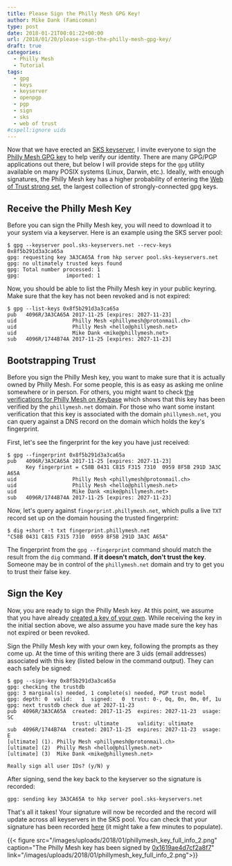 ```yaml
---
title: Please Sign the Philly Mesh GPG Key!
author: Mike Dank (Famicoman)
type: post
date: 2018-01-21T00:01:22+00:00
url: /2018/01/20/please-sign-the-philly-mesh-gpg-key/
draft: true
categories:
  - Philly Mesh
  - Tutorial
tags:
  - gpg
  - keys
  - keyserver
  - openpgp
  - pgp
  - sign
  - sks
  - web of trust
#cspell:ignore uids
---
```

Now that we have erected an [SKS keyserver][1], I invite everyone to sign the [Philly Mesh GPG key][2] to help verify our identity. There are many GPG/PGP applications out there, but below I will provide steps for the `gpg` utility available on many POSIX systems (Linux, Darwin, etc.). Ideally, with enough signatures, the Philly Mesh key has a higher probability of entering the [Web of Trust strong set][3], the largest collection of strongly-connected gpg keys.

## Receive the Philly Mesh Key

Before you can sign the Philly Mesh key, you will need to download it to your system via a keyserver. Here is an example using the SKS server pool:

```
$ gpg --keyserver pool.sks-keyservers.net --recv-keys 0x8f5b291d3a3ca65a
gpg: requesting key 3A3CA65A from hkp server pool.sks-keyservers.net
gpg: no ultimately trusted keys found
gpg: Total number processed: 1
gpg:               imported: 1
```

Now, you should be able to list the Philly Mesh key in your public keyring. Make sure that the key has not been revoked and is not expired:

```
$ gpg --list-keys 0x8f5b291d3a3ca65a
pub   4096R/3A3CA65A 2017-11-25 [expires: 2027-11-23]
uid                  Philly Mesh <phillymesh@protonmail.ch>
uid                  Philly Mesh <hello@phillymesh.net>
uid                  Mike Dank <mike@phillymesh.net>
sub   4096R/1744B74A 2017-11-25 [expires: 2027-11-23]
```

## Bootstrapping Trust

Before you sign the Philly Mesh key, you want to make sure that it is actually owned by Philly Mesh. For some people, this is as easy as asking me online somewhere or in person. For others, you might want to check [the verifications for Philly Mesh on Keybase][4] which shows that this key has been verified by the `phillymesh.net` domain. For those who want some instant verification that this key is associated with the domain `phillymesh.net`, you can query against a DNS record on the domain which holds the key's fingerprint.

First, let's see the fingerprint for the key you have just received:

```
$ gpg --fingerprint 0x8f5b291d3a3ca65a
pub   4096R/3A3CA65A 2017-11-25 [expires: 2027-11-23]
      Key fingerprint = C58B 0431 C815 F315 7310  0959 8F5B 291D 3A3C A65A
uid                  Philly Mesh <phillymesh@protonmail.ch>
uid                  Philly Mesh <hello@phillymesh.net>
uid                  Mike Dank <mike@phillymesh.net>
sub   4096R/1744B74A 2017-11-25 [expires: 2027-11-23]
```

Now, let's query against `fingerprint.phillymesh.net`, which pulls a live `TXT` record set up on the domain housing the trusted fingerprint:

```
$ dig +short -t txt fingerprint.phillymesh.net
"C58B 0431 C815 F315 7310  0959 8F5B 291D 3A3C A65A"
```

The fingerprint from the `gpg --fingerprint` command should match the result from the `dig` command. **If it doesn't match, don't trust the key**. Someone may be in control of the `phillymesh.net` domain and try to get you to trust their false key.

## Sign the Key

Now, you are ready to sign the Philly Mesh key. At this point, we assume that you have already [created a key of your own][5]. While receiving the key in the initial section above, we also assume you have made sure the key has not expired or been revoked.

Sign the Philly Mesh key with your own key, following the prompts as they come up. At the time of this writing there are 3 uids (email addresses) associated with this key (listed below in the command output). They can each safely be signed:

```
$ gpg --sign-key 0x8f5b291d3a3ca65a
gpg: checking the trustdb
gpg: 3 marginal(s) needed, 1 complete(s) needed, PGP trust model
gpg: depth: 0  valid:   1  signed:   0  trust: 0-, 0q, 0n, 0m, 0f, 1u
gpg: next trustdb check due at 2027-11-23
pub  4096R/3A3CA65A  created: 2017-11-25  expires: 2027-11-23  usage: SC
                     trust: ultimate      validity: ultimate
sub  4096R/1744B74A  created: 2017-11-25  expires: 2027-11-23  usage: E
[ultimate] (1). Philly Mesh <phillymesh@protonmail.ch>
[ultimate] (2)  Philly Mesh <hello@phillymesh.net>
[ultimate] (3)  Mike Dank <mike@phillymesh.net>

Really sign all user IDs? (y/N) y
```

After signing, send the key back to the keyserver so the signature is recorded:

```$ gpg --keyserver pool.sks-keyservers.net --send-key 0x8f5b291d3a3ca65a
gpg: sending key 3A3CA65A to hkp server pool.sks-keyservers.net
```

That's all it takes! Your signature will now be recorded and the record will update across all keyservers in the SKS pool. You can check that your signature has been recorded [here][2] (it might take a few minutes to populate).

{{< figure src="/images/uploads/2018/01/phillymesh_key_full_info_2.png" caption="The Philly Mesh key has been signed by [0x1619ae4d7cf2a8f7](https://gpg.phillymesh.net/pks/lookup?op=vindex&hash=on&fingerprint=on&search=0x1619AE4D7CF2A8F7)" link="/images/uploads/2018/01/phillymesh_key_full_info_2.png">}}

 [1]: https://phillymesh.net/2018/01/05/philly-mesh-openpgp-sks-keyserver-now-online/
 [2]: https://gpg.phillymesh.net/pks/lookup?search=0x8f5b291d3a3ca65a&fingerprint=on&hash=on&op=vindex
 [3]: https://en.wikipedia.org/wiki/Web_of_trust#Strong_set
 [4]: https://keybase.io/phillymesh
 [5]: https://help.ubuntu.com/community/GnuPrivacyGuardHowto